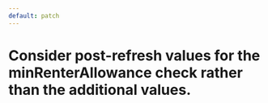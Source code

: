 ```yaml
---
default: patch
---
```


# Consider post-refresh values for the minRenterAllowance check rather than the additional values.

